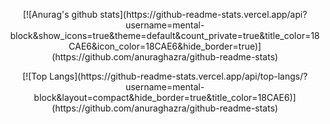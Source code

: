 
<center>

<p align="center">
[![Anurag's github stats](https://github-readme-stats.vercel.app/api?username=mental-block&show_icons=true&theme=default&count_private=true&title_color=18CAE6&icon_color=18CAE6&hide_border=true)](https://github.com/anuraghazra/github-readme-stats)
</p>

<p align="center">
[![Top Langs](https://github-readme-stats.vercel.app/api/top-langs/?username=mental-block&layout=compact&hide_border=true&title_color=18CAE6)](https://github.com/anuraghazra/github-readme-stats)
</p>

</center>
